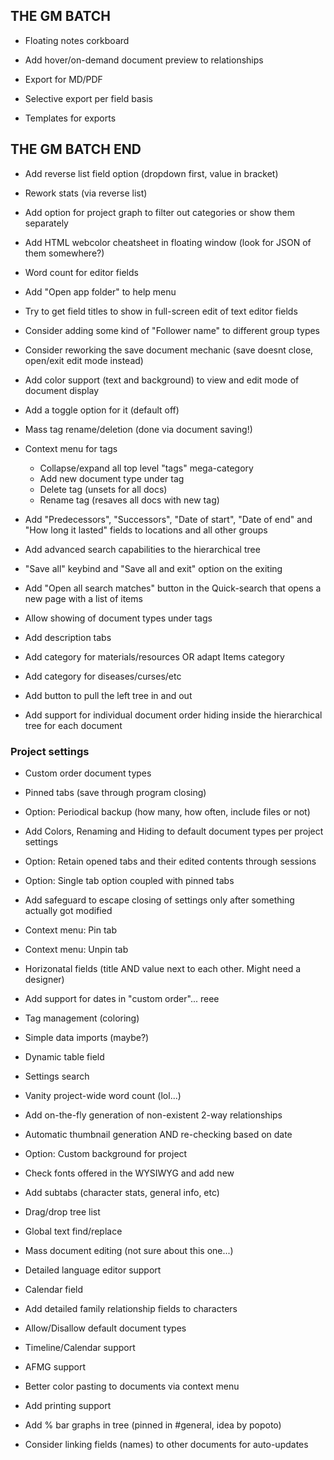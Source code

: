 
## THE GM BATCH

- Floating notes corkboard
- Add hover/on-demand document preview to relationships

- Export for MD/PDF
- Selective export per field basis
- Templates for exports

## THE GM BATCH END

- Add reverse list field option (dropdown first, value in bracket)
- Rework stats (via reverse list)
- Add option for project graph to filter out categories or show them separately
- Add HTML webcolor cheatsheet in floating window (look for JSON of them somewhere?)
- Word count for editor fields
- Add "Open app folder" to help menu
- Try to get field titles to show in full-screen edit of text editor fields

- Consider adding some kind of "Follower name" to different group types
- Consider reworking the save document mechanic (save doesnt close, open/exit edit mode instead)
- Add color support (text and background) to view and edit mode of document display
- Add a toggle option for it (default off)

- Mass tag rename/deletion (done via document saving!)
- Context menu for tags
  - Collapse/expand all top level "tags" mega-category
  - Add new document type under tag
  - Delete tag (unsets for all docs)
  - Rename tag (resaves all docs with new tag)

- Add "Predecessors", "Successors", "Date of start", "Date of end" and "How long it lasted" fields to locations and all other groups

- Add advanced search capabilities to the hierarchical tree

- "Save all" keybind and "Save all and exit" option on the exiting

- Add "Open all search matches" button in the Quick-search that opens a new page with a list of items
- Allow showing of document types under tags
- Add description tabs
- Add category for materials/resources OR adapt Items category
- Add category for diseases/curses/etc
- Add button to pull the left tree in and out
- Add support for individual document order hiding inside the hierarchical tree for each document

### Project settings

- Custom order document types
- Pinned tabs (save through program closing)
- Option: Periodical backup (how many, how often, include files or not)
- Add Colors, Renaming and Hiding to default document types per project settings
- Option: Retain opened tabs and their edited contents through sessions
- Option: Single tab option coupled with pinned tabs
- Add safeguard to escape closing of settings only after something actually got modified
- Context menu: Pin tab
- Context menu: Unpin tab

- Horizonatal fields (title AND value next to each other. Might need a designer)
- Add support for dates in "custom order"... reee
- Tag management (coloring)

- Simple data imports (maybe?)
- Dynamic table field
- Settings search

- Vanity project-wide word count (lol...)
- Add on-the-fly generation of non-existent 2-way relationships

- Automatic thumbnail generation AND re-checking based on date

- Option: Custom background for project
- Check fonts offered in the WYSIWYG and add new
- Add subtabs (character stats, general info, etc)
- Drag/drop tree list
- Global text find/replace
- Mass document editing (not sure about this one...)

- Detailed language editor support
- Calendar field
- Add detailed family relationship fields to characters
- Allow/Disallow default document types
- Timeline/Calendar support
- AFMG support
- Better color pasting to documents via context menu
- Add printing support
- Add % bar graphs in tree (pinned in #general, idea by popoto)
- Consider linking fields (names) to other documents for auto-updates
